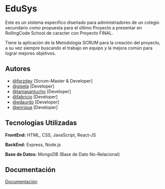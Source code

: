 
# EduSys

Este es un sistema específico diseñado para administradores de un colegio secundario como propuesta para el último Proyecto a presentar en RollingCode School de caracter con Proyecto FINAL.

Tiene la aplicación de la Metodología SCRUM para la creación del proyecto, a su vez siempre buscando el trabajo en equipo y la mejora común para lograr mejores objetivos.

## Autores

- [@fprzdev](https://github.com/FranprzDev) [Scrum-Master & Developer]
- [@gisela]()   [Developer]
- [@taniasantucho](https://github.com/taniasantucho) [Developer]
- [@fabricio]() [Developer]
- [@edaurdo]()  [Developer]
- [@enrique]()  [Developer]


## Tecnologías Utilizadas
**FrontEnd:** HTML, CSS, JavaScript, React-JS 

**BackEnd:** Express, Node.js

**Base de Datos:** MongoDB (Base de Dato No-Relacional)


## Documentación

[Documentación](https://docs.google.com/document/d/1d_1glJH4jTwK9lF3XUYO0b0_dUwaT7aPAOFgnvmg-EE/edit?usp=sharing)


